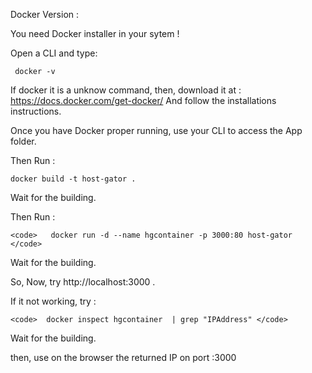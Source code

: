 
Docker Version :

You need Docker installer in your sytem !

Open a CLI and type:

<code> docker -v </code>

If docker it is a unknow command, then, download it at :
https://docs.docker.com/get-docker/
And follow the installations instructions.

Once you have Docker proper running, use your CLI to access the App folder.

Then Run :
    
    docker build -t host-gator .

Wait for the building.


Then Run :

    <code>   docker run -d --name hgcontainer -p 3000:80 host-gator  </code>

Wait for the building.

So, Now, try http://localhost:3000 .


If it not working, try :


    <code>  docker inspect hgcontainer  | grep "IPAddress" </code>

Wait for the building.

then, use on the browser the returned IP on port :3000
